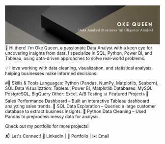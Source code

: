 ![Alt text](https://github.com/Okeqz/Okeqz/blob/main/Analyst.png?raw=true)
👋 Hi there! I'm Oke Queen, a passionate Data Analyst with a keen eye for uncovering insights from data. I specialize in SQL, Python, Power BI, and Tableau, using data-driven approaches to solve real-world problems.

💡 I love working with data cleaning, visualization, and statistical analysis, helping businesses make informed decisions.

#🔧 Skills & Tools
Languages: Python (Pandas, NumPy, Matplotlib, Seaborn), SQL
Data Visualization: Tableau, Power BI, Matplotlib
Databases: MySQL, PostgreSQL, BigQuery
Other: Excel, A/B Testing
📊 Featured Projects
🔹 Sales Performance Dashboard – Built an interactive Tableau dashboard analyzing sales trends.
🔹 SQL Data Exploration – Queried a large customer database to extract business insights.
🔹 Python Data Cleaning – Used Pandas to preprocess messy data for analysis.

Check out my portfolio for more projects!

📬 Let's Connect!
💼 LinkedIn | 📝 Portfolio | ✉️ Email
